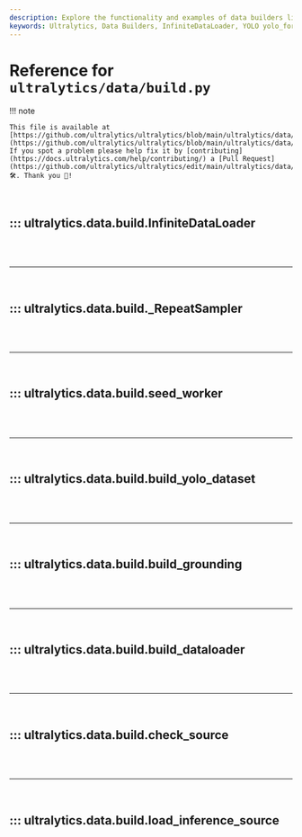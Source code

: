 ```yaml
---
description: Explore the functionality and examples of data builders like InfiniteDataLoader and various YOLO yolo_formatted_dataset builders in Ultralytics.
keywords: Ultralytics, Data Builders, InfiniteDataLoader, YOLO yolo_formatted_dataset, build.py, AI, Machine Learning
---
```


# Reference for `ultralytics/data/build.py`

!!! note

    This file is available at [https://github.com/ultralytics/ultralytics/blob/main/ultralytics/data/build.py](https://github.com/ultralytics/ultralytics/blob/main/ultralytics/data/build.py). If you spot a problem please help fix it by [contributing](https://docs.ultralytics.com/help/contributing/) a [Pull Request](https://github.com/ultralytics/ultralytics/edit/main/ultralytics/data/build.py) 🛠️. Thank you 🙏!

<br>

## ::: ultralytics.data.build.InfiniteDataLoader

<br><br><hr><br>

## ::: ultralytics.data.build._RepeatSampler

<br><br><hr><br>

## ::: ultralytics.data.build.seed_worker

<br><br><hr><br>

## ::: ultralytics.data.build.build_yolo_dataset

<br><br><hr><br>

## ::: ultralytics.data.build.build_grounding

<br><br><hr><br>

## ::: ultralytics.data.build.build_dataloader

<br><br><hr><br>

## ::: ultralytics.data.build.check_source

<br><br><hr><br>

## ::: ultralytics.data.build.load_inference_source

<br><br>
